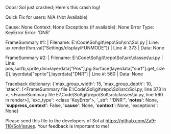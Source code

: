Oops! Sol just crashed;
Here's this crash log!

Quick Fix for users: N/A (Not Available)

Cause: None
Context: None
Exceptions (if available): None
Error Type: KeyError
Error: 'DNR'

FrameSummary #1:
  | Filename: E:\Code\Sol\git\repo\Sol\src\Sol.py
  | Line: ux.render(fsm.val("Settings/display/FUNMODE"))
  | Line #: 373
  | Data: None

FrameSummary #2:
  | Filename: E:\Code\Sol\git\repo\Sol\src\classes\ui.py
  | Line: pos,surfb,sprite,dnr=layerdata["Pos"],pg.Surface(layerdata["surf"].get_size()),layerdata["sprite"],layerdata["DNR"]
  | Line #: 560
  | Data: None

Traceback dictionary: {'max_group_width': 15, 'max_group_depth': 10, 'stack': [<FrameSummary file E:\Code\Sol\git\repo\Sol\src\Sol.py, line 373 in <module>>, <FrameSummary file E:\Code\Sol\git\repo\Sol\src\classes\ui.py, line 560 in render>], 'exc_type': <class 'KeyError'>, '_str': "'DNR'", '__notes__': None, '__suppress_context__': False, '__cause__': None, '__context__': None, 'exceptions': None}


Please send this file to the developers of Sol at https://github.com/Za9-118/Sol/issues.
Your feedback is important to me!
